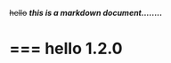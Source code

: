 
<script>alert('xxx')</script>
~~hello~~
**_this is a markdown document........_**

===
hello 1.2.0
===
